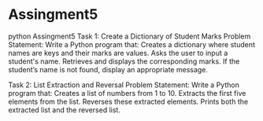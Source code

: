 # Assingment5
python Assingment5
Task 1: Create a Dictionary of Student Marks
Problem Statement:
Write a Python program that:
Creates a dictionary where student names are keys and their marks are values.
Asks the user to input a student's name.
Retrieves and displays the corresponding marks.
If the student’s name is not found, display an appropriate message.

Task 2: List Extraction and Reversal
Problem Statement:
Write a Python program that:
Creates a list of numbers from 1 to 10.
Extracts the first five elements from the list.
Reverses these extracted elements.
Prints both the extracted list and the reversed list.
